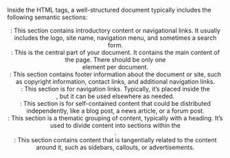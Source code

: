 Inside the HTML <body> tags, a well-structured document typically includes the following semantic sections:

<header>: This section contains introductory content or navigational links. It usually includes the logo, site name, navigation menu, and sometimes a search form.

<main>: This is the central part of your document. It contains the main content of the page. There should be only one <main> element per document.

<footer>: This section contains footer information about the document or site, such as copyright information, contact links, and additional navigation links.

<nav>: This section is for navigation links. Typically, it’s placed inside the <header>, but it can be used elsewhere as needed.

<article>: This section is for self-contained content that could be distributed independently, like a blog post, a news article, or a forum post.

<section>: This section is a thematic grouping of content, typically with a heading. It’s used to divide content into sections within the <main>.

<aside>: This section contains content that is tangentially related to the content around it, such as sidebars, callouts, or advertisements.